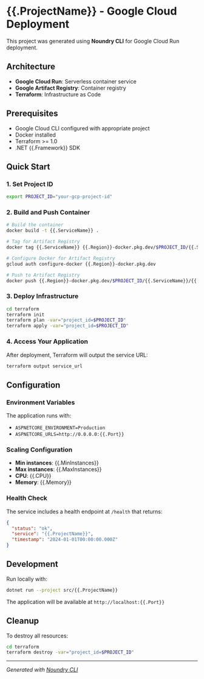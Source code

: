 # {{.ProjectName}} - Google Cloud Deployment

This project was generated using **Noundry CLI** for Google Cloud Run deployment.

## Architecture

- **Google Cloud Run**: Serverless container service
- **Google Artifact Registry**: Container registry
- **Terraform**: Infrastructure as Code

## Prerequisites

- Google Cloud CLI configured with appropriate project
- Docker installed
- Terraform >= 1.0
- .NET {{.Framework}} SDK

## Quick Start

### 1. Set Project ID

```bash
export PROJECT_ID="your-gcp-project-id"
```

### 2. Build and Push Container

```bash
# Build the container
docker build -t {{.ServiceName}} .

# Tag for Artifact Registry
docker tag {{.ServiceName}} {{.Region}}-docker.pkg.dev/$PROJECT_ID/{{.ServiceName}}/{{.ServiceName}}:latest

# Configure Docker for Artifact Registry
gcloud auth configure-docker {{.Region}}-docker.pkg.dev

# Push to Artifact Registry
docker push {{.Region}}-docker.pkg.dev/$PROJECT_ID/{{.ServiceName}}/{{.ServiceName}}:latest
```

### 3. Deploy Infrastructure

```bash
cd terraform
terraform init
terraform plan -var="project_id=$PROJECT_ID"
terraform apply -var="project_id=$PROJECT_ID"
```

### 4. Access Your Application

After deployment, Terraform will output the service URL:

```bash
terraform output service_url
```

## Configuration

### Environment Variables

The application runs with:
- `ASPNETCORE_ENVIRONMENT=Production`
- `ASPNETCORE_URLS=http://0.0.0.0:{{.Port}}`

### Scaling Configuration

- **Min instances**: {{.MinInstances}}
- **Max instances**: {{.MaxInstances}}
- **CPU**: {{.CPU}}
- **Memory**: {{.Memory}}

### Health Check

The service includes a health endpoint at `/health` that returns:

```json
{
  "status": "ok",
  "service": "{{.ProjectName}}",
  "timestamp": "2024-01-01T00:00:00.000Z"
}
```

## Development

Run locally with:

```bash
dotnet run --project src/{{.ProjectName}}
```

The application will be available at `http://localhost:{{.Port}}`

## Cleanup

To destroy all resources:

```bash
cd terraform
terraform destroy -var="project_id=$PROJECT_ID"
```

---

*Generated with [Noundry CLI](https://github.com/noundry/noundry-cli)*